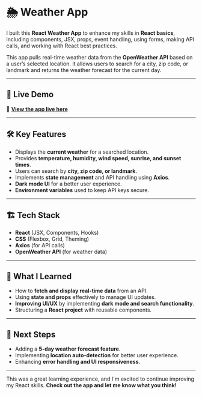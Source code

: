 # 🌦️ **Weather App**

I built this **React Weather App** to enhance my skills in **React basics**, including components, JSX, props, event handling, using forms, making API calls, and working with React best practices.

This app pulls real-time weather data from the **OpenWeather API** based on a user’s selected location. It allows users to search for a city, zip code, or landmark and returns the weather forecast for the current day.

---

## 🚀 **Live Demo**
🔗 **[View the app live here]("https://nengiikoli.github.io/React-Weather-App/")**  

---

## 🛠️ **Key Features**
- Displays the **current weather** for a searched location.
- Provides **temperature, humidity, wind speed, sunrise, and sunset times**.
- Users can search by **city, zip code, or landmark**.
- Implements **state management** and API handling using **Axios**.
- **Dark mode UI** for a better user experience.
- **Environment variables** used to keep API keys secure.

---

## 🏗️ **Tech Stack**
- **React** (JSX, Components, Hooks)
- **CSS** (Flexbox, Grid, Theming)
- **Axios** (for API calls)
- **OpenWeather API** (for weather data)

---

## 🎯 **What I Learned**
- How to **fetch and display real-time data** from an API.
- Using **state and props** effectively to manage UI updates.
- **Improving UI/UX** by implementing **dark mode and search functionality**.
- Structuring a **React project** with reusable components.

---

## 📌 **Next Steps**
- Adding a **5-day weather forecast feature**.
- Implementing **location auto-detection** for better user experience.
- Enhancing **error handling and UI responsiveness**.

---

This was a great learning experience, and I'm excited to continue improving my React skills. **Check out the app and let me know what you think!**

